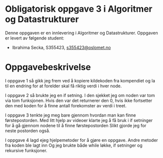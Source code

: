 # Obligatorisk oppgave 3 i Algoritmer og Datastrukturer

Denne oppgaven er en innlevering i Algoritmer og Datastrukturer. 
Oppgaven er levert av følgende student:
* Ibrahima Secka, S355423, s355423@oslomet.no


# Oppgavebeskrivelse

I oppgave 1 så gikk jeg frem ved å kopiere kildekoden
fra kompendiet og la til en endring for at forelder skal få riktig verdi i hver node.

I oppgave 2 så brukte jeg en if setning. I den sjekket jeg om noden var tom via tom funksjonen.
Hvis den var det returnerer den 0, hvis ikke fortsetter den med koden for å finne antall forekomster 
av verdi i treet.

I oppgave 3 tenkte jeg meg bare gjennom hvordan man kan finne førstepostorden. Med litt hjelp
av videoer klarte jeg å få bruk i if setninger for å gå gjennom nodene til å finne førstepostorden
Slikt gjorde jeg for neste postorden også.

I oppgave 4 lagd ejeg hjelpemetoder for å gjøre en oppgave. Andre metoder fra koden ble lagt inn
Og jeg brukte både while løkke, if setninger og rekursive funksjoner.
